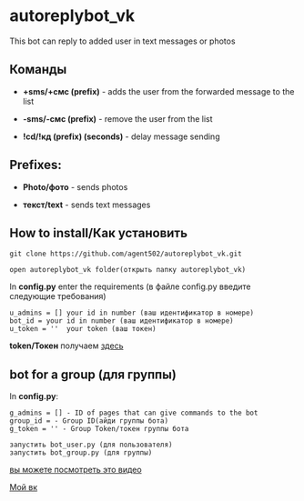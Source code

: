 # autoreplybot_vk
This bot can reply to added user in text messages or photos

## Команды

- **+sms/+смс  (prefix)** - adds the user from the forwarded message to the list

- **-sms/-смс  (prefix)** - remove the user from the list
- **!cd/!кд  (prefix)  (seconds)** - delay message sending
## Prefixes:
- **Photo/фото** - sends photos

- **текст/text** - sends text messages
## How to install/Как установить

```
git clone https://github.com/agent502/autoreplybot_vk.git
```
```
open autoreplybot_vk folder(открыть папку autoreplybot_vk)
```
In **config.py** enter the requirements (в файле config.py введите следующие требования)
  
```
u_admins = [] your id in number (ваш идентификатор в номере)
bot_id = your id in number (ваш идентификатор в номере)
u_token = ''  your token (ваш токен)

```

**token/Токен** получаем [здесь](https://oauth.vk.com/authorize?client_id=2685278&scope=1073737727&redirect_uri=https://oauth.vk.com/blank.html&display=page&response_type=token&revoke=1)

## bot for a group (для группы)
In **config.py**:
```
g_admins = [] - ID of pages that can give commands to the bot
group_id = - Group ID(айди группы бота)
g_token = '' - Group Token/токен группы бота
```
```
запустить bot_user.py (для пользователя)
запустить bot_group.py (для группы)
```
[вы можете посмотреть это видео](https://disk.yandex.com/i/wwoQ00RPGBydpw)
  
[Мой вк](https://vk.com/a_502)
